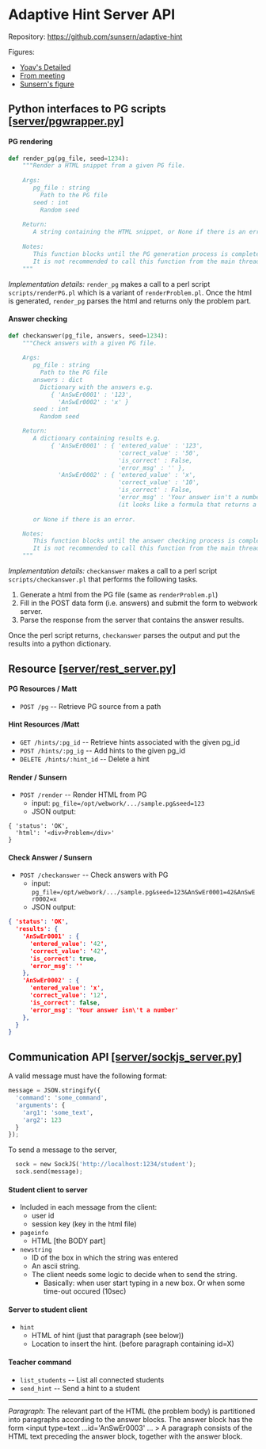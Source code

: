 Adaptive Hint Server API
========================

Repository: <https://github.com/sunsern/adaptive-hint>

Figures:
* [Yoav's Detailed](https://www.lucidchart.com/documents/edit/4ed8-1c14-521f9e44-a155-55720a00def9)
* [From meeting](https://docs.google.com/a/eng.ucsd.edu/drawings/d/1HiSdIF7rpkZbfcE_XsuMBfa0AkQFA43FERyPJBVB1Zo/edit)
* [Sunsern's figure](https://docs.google.com/drawings/d/19nmZt2Dzaz0_3F8tUUwOE_SmPAN_-e9J-Xx3GqYPA24/edit?usp=sharing)


Python interfaces to PG scripts [\[server/pgwrapper.py\]](https://github.com/sunsern/adaptive-hint/blob/master/server/pgwrapper.py)
----------------------------------------------------
#### PG rendering
```python
def render_pg(pg_file, seed=1234):
    """Render a HTML snippet from a given PG file. 
    
    Args:
       pg_file : string
         Path to the PG file
       seed : int    
         Random seed
  
    Return:    
       A string containing the HTML snippet, or None if there is an error.  
                   
    Notes:       
       This function blocks until the PG generation process is complete.
       It is not recommended to call this function from the main thread.
    """
```
*Implementation details:* ``render_pg`` makes a call to a perl script ``scripts/renderPG.pl`` 
which is a variant of ``renderProblem.pl``. Once the html is generated, ``render_pg`` 
parses the html and returns only the problem part. 


#### Answer checking
```python
def checkanswer(pg_file, answers, seed=1234):
    """Check answers with a given PG file. 
	
    Args:                        
       pg_file : string
         Path to the PG file
       answers : dict                         
         Dictionary with the answers e.g. 
            { 'AnSwEr0001' : '123', 
              'AnSwEr0002' : 'x' } 
       seed : int
         Random seed

    Return:
       A dictionary containing results e.g. 
            { 'AnSwEr0001' : { 'entered_value' : '123',
                               'correct_value' : '50',
                               'is_correct' : False,
                               'error_msg' : '' },  
              'AnSwEr0002' : { 'entered_value' : 'x',
                               'correct_value' : '10',
                               'is_correct' : False,
                               'error_msg' : 'Your answer isn't a number
                               (it looks like a formula that returns a number)' } }
							   
       or None if there is an error. 

    Notes: 
       This function blocks until the answer checking process is complete.
       It is not recommended to call this function from the main thread. 
    """
```
*Implementation details:* ``checkanswer`` makes a call to a perl script ``scripts/checkanswer.pl``
that performs the following tasks.

1.  Generate a html from the PG file (same as ``renderProblem.pl``)
2.  Fill in the POST data form (i.e. answers) and submit the form to webwork server.
3.  Parse the response from the server that contains the answer results. 

Once the perl script returns, ``checkanswer`` parses the output and put the results into a python dictionary.


Resource [\[server/rest_server.py\]](https://github.com/sunsern/adaptive-hint/blob/master/server/rest_server.py)
---------------------------------
#### PG Resources / Matt
  - ```POST /pg``` -- Retrieve PG source from a path 

#### Hint Resources /Matt
  - ```GET /hints/:pg_id``` -- Retrieve hints associated with the given pg_id
  - ```POST /hints/:pg_ig``` -- Add hints to the given pg_id
  - ```DELETE /hints/:hint_id``` -- Delete a hint

#### Render / Sunsern
  - ```POST /render``` -- Render HTML from PG
    - input: ```pg_file=/opt/webwork/.../sample.pg&seed=123```
    - JSON output: 

```
{ 'status': 'OK', 
  'html': '<div>Problem</div>' 
}
```

#### Check Answer / Sunsern
  - ```POST /checkanswer``` -- Check answers with PG
    - input: ```pg_file=/opt/webwork/.../sample.pg&seed=123&AnSwEr0001=42&AnSwEr0002=x```
    - JSON output: 

```json
{ 'status': 'OK', 
  'results': { 
    'AnSwEr0001' : {
      'entered_value': '42',
      'correct_value': '42',
      'is_correct': true,
      'error_msg': ''
    },
    'AnSwEr0002' : {
      'entered_value': 'x',
      'correct_value': '12',
      'is_correct': false,
      'error_msg': 'Your answer isn\'t a number'
    },
  }
}
```

Communication API [\[server/sockjs_server.py\]](https://github.com/sunsern/adaptive-hint/blob/master/server/sockjs_server.py)
---------------------------------------
A valid message must have the following format:
```python
message = JSON.stringify({
  'command': 'some_command',
  'arguments': { 
    'arg1': 'some_text',
    'arg2': 123
  }
});
```

To send a message to the server, 
```python
  sock = new SockJS('http://localhost:1234/student');
  sock.send(message);
```

#### Student client to server
  - Included in each message from the client:
    - user id
    - session key (key in the html file)
  - ```pageinfo``` 
    - HTML [the BODY part]
  - ```newstring```
    - ID of the box in which the string was entered
    - An ascii string.
    - The client needs some logic to decide when to send the string. 
      - Basically: when user start typing in a new box. Or when some time-out occured (10sec)

#### Server to student client
  - ```hint```
    - HTML of hint (just that paragraph (see below))
    - Location to insert the hint. (before paragraph containing id=X)
  
#### Teacher command
  - ```list_students``` -- List all connected students
  - ```send_hint``` -- Send a hint to a student

-----
*Paragraph*: The relevant part of the HTML (the problem body) is partitioned into paragraphs 
according to the answer blocks. The answer block has the form \<input type=text ...id='AnSwEr0003' ... \>
A paragraph consists of the HTML text preceding the answer block, together with the answer block.

